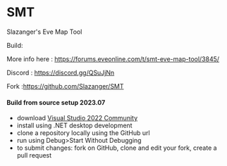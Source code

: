# SMT
Slazanger's Eve Map Tool

Build: [](https://github.com/rafaga/SMT/workflows/.NET/badge.svg)

More info here : https://forums.eveonline.com/t/smt-eve-map-tool/3845/

Discord :  https://discord.gg/QSuJjNn

Fork :https://github.com/Slazanger/SMT

#### Build from source setup 2023.07
- download [Visual Studio 2022 Community](https://visualstudio.microsoft.com/vs/compare)
- install using .NET desktop development
- clone a repository locally using the GitHub url
- run using Debug>Start Without Debugging
- to submit changes: fork on GitHub, clone and edit your fork, create a pull request
